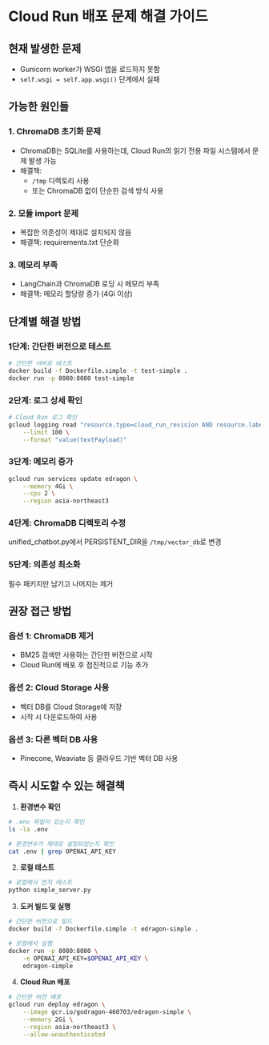 # Cloud Run 배포 문제 해결 가이드

## 현재 발생한 문제
- Gunicorn worker가 WSGI 앱을 로드하지 못함
- `self.wsgi = self.app.wsgi()` 단계에서 실패

## 가능한 원인들

### 1. ChromaDB 초기화 문제
- ChromaDB는 SQLite를 사용하는데, Cloud Run의 읽기 전용 파일 시스템에서 문제 발생 가능
- 해결책: 
  - `/tmp` 디렉토리 사용
  - 또는 ChromaDB 없이 단순한 검색 방식 사용

### 2. 모듈 import 문제
- 복잡한 의존성이 제대로 설치되지 않음
- 해결책: requirements.txt 단순화

### 3. 메모리 부족
- LangChain과 ChromaDB 로딩 시 메모리 부족
- 해결책: 메모리 할당량 증가 (4Gi 이상)

## 단계별 해결 방법

### 1단계: 간단한 버전으로 테스트
```bash
# 간단한 서버로 테스트
docker build -f Dockerfile.simple -t test-simple .
docker run -p 8080:8080 test-simple
```

### 2단계: 로그 상세 확인
```bash
# Cloud Run 로그 확인
gcloud logging read "resource.type=cloud_run_revision AND resource.labels.service_name=edragon" \
    --limit 100 \
    --format "value(textPayload)"
```

### 3단계: 메모리 증가
```bash
gcloud run services update edragon \
    --memory 4Gi \
    --cpu 2 \
    --region asia-northeast3
```

### 4단계: ChromaDB 디렉토리 수정
unified_chatbot.py에서 PERSISTENT_DIR을 `/tmp/vector_db`로 변경

### 5단계: 의존성 최소화
필수 패키지만 남기고 나머지는 제거

## 권장 접근 방법

### 옵션 1: ChromaDB 제거
- BM25 검색만 사용하는 간단한 버전으로 시작
- Cloud Run에 배포 후 점진적으로 기능 추가

### 옵션 2: Cloud Storage 사용
- 벡터 DB를 Cloud Storage에 저장
- 시작 시 다운로드하여 사용

### 옵션 3: 다른 벡터 DB 사용
- Pinecone, Weaviate 등 클라우드 기반 벡터 DB 사용

## 즉시 시도할 수 있는 해결책

1. **환경변수 확인**
```bash
# .env 파일이 있는지 확인
ls -la .env

# 환경변수가 제대로 설정되었는지 확인
cat .env | grep OPENAI_API_KEY
```

2. **로컬 테스트**
```bash
# 로컬에서 먼저 테스트
python simple_server.py
```

3. **도커 빌드 및 실행**
```bash
# 간단한 버전으로 빌드
docker build -f Dockerfile.simple -t edragon-simple .

# 로컬에서 실행
docker run -p 8080:8080 \
    -e OPENAI_API_KEY=$OPENAI_API_KEY \
    edragon-simple
```

4. **Cloud Run 배포**
```bash
# 간단한 버전 배포
gcloud run deploy edragon \
    --image gcr.io/godragon-460703/edragon-simple \
    --memory 2Gi \
    --region asia-northeast3 \
    --allow-unauthenticated
```